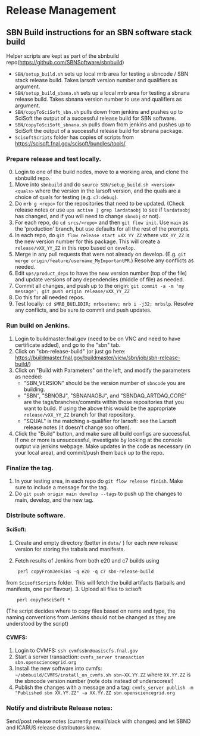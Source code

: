 # Release Management

## SBN Build instructions for an SBN software stack build


Helper scripts are kept as part of the sbnbuild repo(https://github.com/SBNSoftware/sbnbuild)
* `SBN/setup_build.sh` sets up local mrb area for testing a sbncode / SBN stack release build. Takes larsoft version number and qualifiers as argument.
* `SBN/setup_build_sbana.sh` sets up a local mrb area for testing a sbnana release build. Takes sbnana version number to use and qualifiers as argument.
* `SBN/copyToSciSoft_sbn.sh` pulls down from jenkins and pushes up to SciSoft the output of a successful release build for SBN software.
* `SBN/copyToSciSoft_sbnana.sh` pulls down from jenkins and pushes up to SciSoft the output of a successful release build for sbnana package.
* `ScisoftScripts` folder has copies of scripts from https://scisoft.fnal.gov/scisoft/bundles/tools/.

### Prepare release and test locally.

0. Login to one of the build nodes, move to a working area, and clone the sbnbuild repo.
1. Move into `sbnbuild` and do `source SBN/setup_build.sh <version> <quals>` where the version in the larsoft version, and the quals are a choice of quals for testing (e.g. `c7:debug`).
2. Do `mrb g <repo>` for the repositories that need to be updated. (Check release notes or use `ups active | grep lardataobj` to see if `lardataobj` has changed, and if you will need to change `sbnobj` or not).
3. For each repo, do `cd srcs/<repo>` and then `git flow init`. Use `main` as the 'production' branch, but use defaults for all the rest of the prompts.
4. In each repo, do `git flow release start vXX_YY_ZZ` where `vXX_YY_ZZ` is the new version number for this package. This will create a `release/vXX_YY_ZZ` in this repo based on `develop`.
5. Merge in any pull requests that were not already on develop. (E.g. `git merge origin/feature/username_MyImportantPR`.) Resolve any conflicts as needed.
6. Edit `ups/product_deps` to have the new version number (top of the file) and update versions of any dependencies (middle of file) as needed.
7. Commit all changes, and push up to the origin: `git commit -a -m 'my message'; git push origin release/vXX_YY_ZZ`
8. Do this for all needed repos.
9. Test locally: `cd $MRB_BUILDDIR; mrbsetenv; mrb i -j32; mrbslp`. Resolve any conflicts, and be sure to commit and push updates.

### Run build on Jenkins.
1. Login to buildmaster.fnal.gov (need to be on VNC and need to have certificate added), and go to the "sbn" tab.
2. Click on "sbn-release-build" (or just go here: https://buildmaster.fnal.gov/buildmaster/view/sbn/job/sbn-release-build/)
3. Click on "Build with Parameters" on the left, and modify the parameters as needed:
   - "SBN_VERSION" should be the version number of `sbncode` you are building.
   - "SBN", "SBNOBJ", "SBNANAOBJ", and "SBNDAQ_ARTDAQ_CORE" are the tags/branches/commits within those repositories that you want to build. If using the above this would be the appropriate `release/vXX_YY_ZZ` branch for that repository.
   - "SQUAL" is the matching s-qualifier for larsoft: see the Larsoft release notes (it doesn't change soo often).
4. Click the "Build" button, and make sure all build configs are successful. If one or more is unsuccessful, investigate by looking at the console output via jenkins webpage. Make updates in the code as necessary (in your local area), and commit/push them back up to the repo.

### Finalize the tag.
1. In your testing area, in each repo do `git flow release finish`. Make sure to include a message for the tag.
2. Do `git push origin main develop --tags` to push up the changes to main, develop, and the new tag.

### Distribute software.
#### SciSoft:
1. Create and empty directory (better in `data/` ) for each new release version for storing the trabals and manifests.
2. Fetch results of Jenkins from both e20 and c7 builds using

        perl copyFromJenkins -q e20 -q c7 sbn-release-build
from `ScisoftScripts` folder. This will fetch the build artifacts (tarballs and manifests, one per flavour).
3. Upload all files to scisoft

        perl copyToSciSoft *
(The script decides where to copy files based on name and type, the naming conventions from Jenkins should not be changed as they are understood by the script)

#### CVMFS:
1. Login to CVMFS: `ssh cvmfssbn@oasiscfs.fnal.gov`
2. Start a server transaction: `cvmfs_server transaction sbn.opensciencegrid.org`
3. Install the new software into cvmfs: `~/sbnbuild/CVMFS/install_on_cvmfs.sh sbn-XX.YY.ZZ` where `XX.YY.ZZ` is the sbncode version number (note dots instead of underscores!)
4. Publish the changes with a message and a tag: `cvmfs_server publish -m "Published sbn XX.YY.ZZ" -a XX.YY.ZZ sbn.opensciencegrid.org`

### Notify and distribute Release notes:
Send/post release notes (currently email/slack with changes) and let SBND and ICARUS release distributors know.

